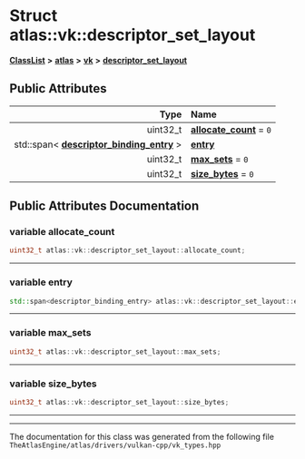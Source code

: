 

# Struct atlas::vk::descriptor\_set\_layout



[**ClassList**](annotated.md) **>** [**atlas**](namespaceatlas.md) **>** [**vk**](namespaceatlas_1_1vk.md) **>** [**descriptor\_set\_layout**](structatlas_1_1vk_1_1descriptor__set__layout.md)


























## Public Attributes

| Type | Name |
| ---: | :--- |
|  uint32\_t | [**allocate\_count**](#variable-allocate_count)   = `0`<br> |
|  std::span&lt; [**descriptor\_binding\_entry**](structatlas_1_1vk_1_1descriptor__binding__entry.md) &gt; | [**entry**](#variable-entry)  <br> |
|  uint32\_t | [**max\_sets**](#variable-max_sets)   = `0`<br> |
|  uint32\_t | [**size\_bytes**](#variable-size_bytes)   = `0`<br> |












































## Public Attributes Documentation




### variable allocate\_count 

```C++
uint32_t atlas::vk::descriptor_set_layout::allocate_count;
```




<hr>



### variable entry 

```C++
std::span<descriptor_binding_entry> atlas::vk::descriptor_set_layout::entry;
```




<hr>



### variable max\_sets 

```C++
uint32_t atlas::vk::descriptor_set_layout::max_sets;
```




<hr>



### variable size\_bytes 

```C++
uint32_t atlas::vk::descriptor_set_layout::size_bytes;
```




<hr>

------------------------------
The documentation for this class was generated from the following file `TheAtlasEngine/atlas/drivers/vulkan-cpp/vk_types.hpp`

